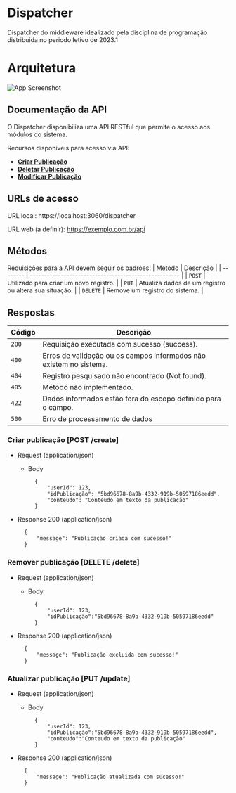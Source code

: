 
# Dispatcher
Dispatcher do middleware idealizado pela disciplina de programação distribuida no periodo letivo de 2023.1
#
# Arquitetura

![App Screenshot](https://cdn.discordapp.com/attachments/1110264962665943123/1113603134388981910/Middleware_Structure.png)

## Documentação da API

O Dispatcher disponibiliza uma API RESTful que permite o acesso aos módulos do sistema.

Recursos disponíveis para acesso via API:

* [**Criar Publicação**](#reference/create)
* [**Deletar Publicação**](#reference/delete)
* [**Modificar Publicação**](#reference/update)


## URLs de acesso
URL local: https://localhost:3060/dispatcher

URL web (a definir): https://exemplo.com.br/api


## Métodos
Requisições para a API devem seguir os padrões:
| Método   | Descrição                                             |
| -------- | ----------------------------------------------------- |
| `POST`   | Utilizado para criar um novo registro.                |
| `PUT`    | Atualiza dados de um registro ou altera sua situação. |
| `DELETE` | Remove um registro do sistema.                        |


## Respostas

| Código | Descrição                                                          |
| ------ | ------------------------------------------------------------------ |
| `200`  | Requisição executada com sucesso (success).                        |
| `400`  | Erros de validação ou os campos informados não existem no sistema. |
| `404`  | Registro pesquisado não encontrado (Not found).                    |
| `405`  | Método não implementado.                                           |
| `422`  | Dados informados estão fora do escopo definido para o campo.       |
| `500`  | Erro de processamento de dados                                     |

### Criar publicação [POST /create]

+ Request (application/json)
    + Body

            {
                "userId": 123,
                "idPublicação": "5bd96678-8a9b-4332-919b-50597186eedd",
                "conteudo": "Conteudo em texto da publicação"
            }

+ Response 200 (application/json)

        {
            "message": "Publicação criada com sucesso!"
        }
### Remover publicação [DELETE /delete]

+ Request (application/json)
    + Body

            {
                "userId": 123,
                "idPublicação":"5bd96678-8a9b-4332-919b-50597186eedd"
            }

+ Response 200 (application/json)

        {
            "message": "Publicação excluida com sucesso!"
        }

### Atualizar publicação [PUT /update]

+ Request (application/json)
    + Body

            {
                "userId": 123,
                "idPublicação":"5bd96678-8a9b-4332-919b-50597186eedd",
                "conteudo":"Conteudo em texto da publicação"
            }

+ Response 200 (application/json)

        {
            "message": "Publicação atualizada com sucesso!"
        }
